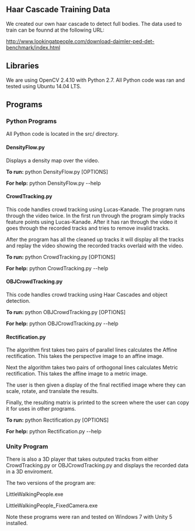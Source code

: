 ## Haar Cascade Training Data

We created our own haar cascade to detect full bodies. The data used to train 
can be founnd at the following URL:

http://www.lookingatpeople.com/download-daimler-ped-det-benchmark/index.html

## Libraries

We are using OpenCV 2.4.10 with Python 2.7. All Python code was ran and tested 
using Ubuntu 14.04 LTS.

## Programs

### Python Programs

All Python code is located in the src/ directory.

#### DensityFlow.py

Displays a density map over the video.

**To run:**
python DensityFlow.py [OPTIONS]

**For help:**
python DensityFlow.py --help

#### CrowdTracking.py

This code handles crowd tracking using Lucas-Kanade. The program runs 
through the video twice. In the first run through the program simply tracks
feature points using Lucas-Kanade. After it has ran through the video it
goes through the recorded tracks and tries to remove invalid tracks.

After the program has all the cleaned up tracks it will display all the 
tracks and replay the video showing the recorded tracks overlaid with the
video.

**To run:**
python CrowdTracking.py [OPTIONS]

**For help:**
python CrowdTracking.py --help

#### OBJCrowdTracking.py

This code handles crowd tracking using Haar Cascades and object detection.

**To run:**
python OBJCrowdTracking.py [OPTIONS]

**For help:**
python OBJCrowdTracking.py --help

#### Rectification.py

The algorithm first takes two pairs of parallel lines calculates the Affine
rectification. This takes the perspective image to an affine image.

Next the algorithm takes two pairs of orthogonal lines calculates Metric
rectification. This takes the affine image to a metric image.

The user is then given a display of the final rectified image where they can
scale, rotate, and translate the results.

Finally, the resulting matrix is printed to the screen where the user can
copy it for uses in other programs.

**To run:**
python Rectification.py [OPTIONS]

**For help:**
python Rectification.py --help

### Unity Program

There is also a 3D player that takes outputed tracks from either 
CrowdTracking.py or OBJCrowdTracking.py and displays the recorded data in a 
3D enviroment.

The two versions of the program are:


LittleWalkingPeople.exe

LittleWalkingPeople_FixedCamera.exe


Note these programs were ran and tested on Windows 7 with Unity 5 installed.